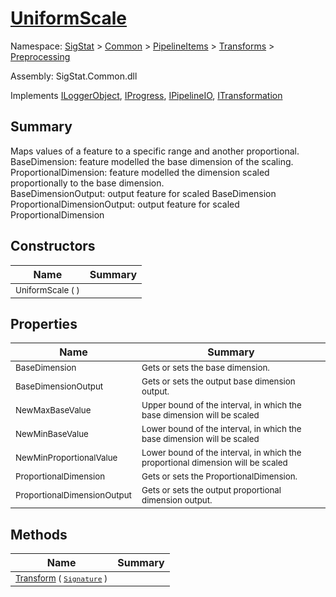 # [UniformScale](./UniformScale.md)

Namespace: [SigStat]() > [Common](./../../../README.md) > [PipelineItems]() > [Transforms]() > [Preprocessing](./README.md)

Assembly: SigStat.Common.dll

Implements [ILoggerObject](./../../../ILoggerObject.md), [IProgress](./../../../Helpers/IProgress.md), [IPipelineIO](./../../../Pipeline/IPipelineIO.md), [ITransformation](./../../../ITransformation.md)

## Summary
Maps values of a feature to a specific range and another proportional.  <br>BaseDimension: feature modelled the base dimension of the scaling. <br>ProportionalDimension: feature modelled the dimension scaled proportionally to the base dimension. <br>BaseDimensionOutput: output feature for scaled BaseDimension<br>ProportionalDimensionOutput: output feature for scaled ProportionalDimension

## Constructors

| Name | Summary | 
| --- | --- | 
| <sub>UniformScale (  )</sub><div style="pointer-events:none; cursor:default; width=500px;"></div>| <sub></sub>| <br>


## Properties

| Name | Summary | 
| --- | --- | 
| <sub>BaseDimension</sub><div style="pointer-events:none; cursor:default; width=500px;"></div>| <sub>Gets or sets the base dimension.</sub>| <br>
| <sub>BaseDimensionOutput</sub><div style="pointer-events:none; cursor:default; width=500px;"></div>| <sub>Gets or sets the output base dimension output.</sub>| <br>
| <sub>NewMaxBaseValue</sub><div style="pointer-events:none; cursor:default; width=500px;"></div>| <sub>Upper bound of the interval, in which the base dimension will be scaled</sub>| <br>
| <sub>NewMinBaseValue</sub><div style="pointer-events:none; cursor:default; width=500px;"></div>| <sub>Lower bound of the interval, in which the base dimension will be scaled</sub>| <br>
| <sub>NewMinProportionalValue</sub><div style="pointer-events:none; cursor:default; width=500px;"></div>| <sub>Lower bound of the interval, in which the proportional dimension will be scaled</sub>| <br>
| <sub>ProportionalDimension</sub><div style="pointer-events:none; cursor:default; width=500px;"></div>| <sub>Gets or sets the ProportionalDimension.</sub>| <br>
| <sub>ProportionalDimensionOutput</sub><div style="pointer-events:none; cursor:default; width=500px;"></div>| <sub>Gets or sets the output proportional dimension output.</sub>| <br>


## Methods

| Name | Summary | 
| --- | --- | 
| <sub>[Transform](./Methods/UniformScale-100663886.md) ( [`Signature`](./../../../Signature.md) )</sub><div style="pointer-events:none; cursor:default; width=500px;"></div>| <sub></sub>| <br>


